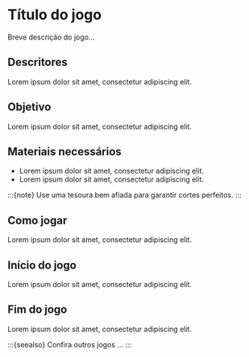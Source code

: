 # Título do jogo

Breve descrição do jogo...

## Descritores

Lorem ipsum dolor sit amet, consectetur adipiscing elit.

## Objetivo

Lorem ipsum dolor sit amet, consectetur adipiscing elit.

## Materiais necessários

* Lorem ipsum dolor sit amet, consectetur adipiscing elit.
* Lorem ipsum dolor sit amet, consectetur adipiscing elit.

:::{note}
Use uma tesoura bem afiada para garantir cortes perfeitos.
:::

## Como jogar

Lorem ipsum dolor sit amet, consectetur adipiscing elit.

## Início do jogo

Lorem ipsum dolor sit amet, consectetur adipiscing elit.

## Fim do jogo

Lorem ipsum dolor sit amet, consectetur adipiscing elit.

:::{seealso}
Confira outros jogos ...
:::